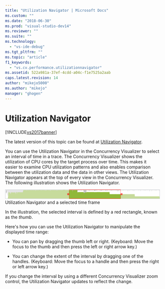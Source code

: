 ```yaml
---
title: "Utilization Navigator | Microsoft Docs"
ms.custom: ""
ms.date: "2018-06-30"
ms.prod: "visual-studio-dev14"
ms.reviewer: ""
ms.suite: ""
ms.technology: 
  - "vs-ide-debug"
ms.tgt_pltfrm: ""
ms.topic: "article"
f1_keywords: 
  - "vs.cv.performance.utilizationnavigator"
ms.assetid: 522a981a-37ef-4cdd-a04c-f1e7525a2aab
caps.latest.revision: 14
author: "mikejo5000"
ms.author: "mikejo"
manager: "ghogen"
---
```

# Utilization Navigator
[!INCLUDE[vs2017banner](../includes/vs2017banner.md)]

The latest version of this topic can be found at [Utilization Navigator](https://docs.microsoft.com/visualstudio/profiling/utilization-navigator).  
  
You can use the Utilization Navigator in the Concurrency Visualizer to select an interval of time in a trace. The Concurrency Visualizer shows the utilization of CPU cores by the target process over time. This makes it easier to examine CPU utilization patterns and also enables comparison between the utilization data and the data in other views. The Utilization Navigator appears at the top of every view in the Concurrency Visualizer. The following illustration shows the Utilization Navigator.  
  
 ![Utilization Navigator showing selected timeframe](../profiling/media/cvutilizationnavigator.png "CVUtilizationNavigator")  
Utilization Navigator and a selected time frame  
  
 In the illustration, the selected interval is defined by a red rectangle, known as the *thumb*.  
  
 Here's how you can use the Utilization Navigator to manipulate the displayed time range:  
  
-   You can pan by dragging the thumb left or right. (Keyboard: Move the focus to the thumb and then press the left or right arrow key.)  
  
-   You can change the extent of the interval by dragging one of the handles. (Keyboard: Move the focus to a handle and then press the right or left arrow key.)  
  
 If you change the interval by using a different Concurrency Visualizer zoom control, the Utilization Navigator updates to reflect the change.




